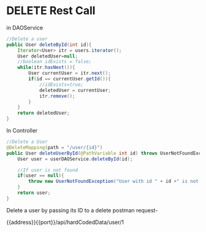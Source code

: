 # DELETE Rest Call

in DAOService
```java
//Delete a user
public User deleteById(int id){
    Iterator<User> itr = users.iterator();
    User deletedUser=null;
    //boolean idExists = false;
    while(itr.hasNext()){
        User currentUser = itr.next();
        if(id == currentUser.getId()){
            //idExists=true;
            deletedUser = currentUser;
            itr.remove();
        }
    }
    return deletedUser;
}
```

In Controller
```java
//Delete a User
@DeleteMapping(path = "/user/{id}")
public User deleteUserById(@PathVariable int id) throws UserNotFoundException {
    User user = userDAOService.deleteById(id);

    //If user is not found
    if(user == null){
        throw new UserNotFoundException("User with id " + id +" is not found");
    }
    return user;
}
```
Delete a user by passing its ID to a delete postman request-

{{address}}{{port}}/api/hardCodedData/user/1